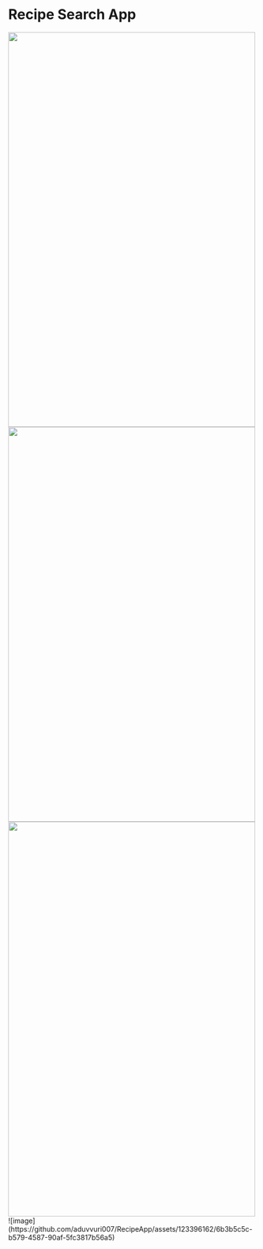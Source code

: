 # Recipe Search App

<img src="https://github.com/aduvvuri007/RecipeApp/assets/123396162/6b3b5c5c-b579-4587-90af-5fc3817b56a5" width="500" height="800">

<img src="https://github.com/aduvvuri007/RecipeApp/assets/123396162/db944c3e-7139-4350-ab48-30b273ef432f" width="500" height="800">

<img src="https://github.com/aduvvuri007/RecipeApp/assets/123396162/6d3df97b-4279-4f7f-93e2-50eebe471c5c" width="500" height="800">
![image](https://github.com/aduvvuri007/RecipeApp/assets/123396162/6b3b5c5c-b579-4587-90af-5fc3817b56a5)
